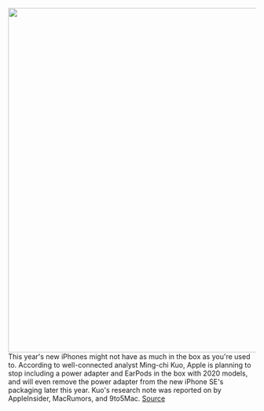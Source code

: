 <img src='https://cdn.vox-cdn.com/thumbor/UcOIw5yC_nl-TiwJI2S5EVh3xFA=/0x0:2040x1360/1200x800/filters:focal(1063x458:1389x784)/cdn.vox-cdn.com/uploads/chorus_image/image/66994126/akrales_190913_3666_0101.0.jpg' width='700px' /><br/>
This year's new iPhones might not have as much in the box as you're used to. According to well-connected analyst Ming-chi Kuo, Apple is planning to stop including a power adapter and EarPods in the box with 2020 models, and will even remove the power adapter from the new iPhone SE's packaging later this year. Kuo's research note was reported on by AppleInsider, MacRumors, and 9to5Mac.
<a href='https://www.theverge.com/2020/6/28/21306499/2020-iphones-no-power-adapter-earpods-new-ipads-20w-charger'> Source <a/>
